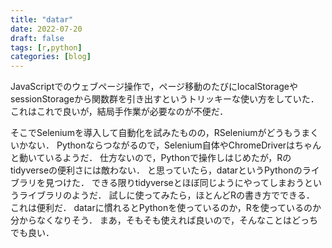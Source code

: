```yaml
---
title: "datar"
date: 2022-07-20
draft: false
tags: [r,python]
categories: [blog]
---
```


JavaScriptでのウェブページ操作で，ページ移動のたびにlocalStorageやsessionStorageから関数群を引き出すというトリッキーな使い方をしていた．
これはこれで良いが，結局手作業が必要なのが不便だ．

そこでSeleniumを導入して自動化を試みたものの，RSeleniumがどうもうまくいかない．
Pythonならつながるので，Selenium自体やChromeDriverはちゃんと動いているようだ．
仕方ないので，Pythonで操作しはじめたが，Rのtidyverseの便利さには敵わない．
と思っていたら，datarというPythonのライブラリを見つけた．
できる限りtidyverseとほぼ同じようにやってしまおうというライブラリのようだ．
試しに使ってみたら，ほとんどRの書き方でできる．
これは便利だ．
datarに慣れるとPythonを使っているのか，Rを使っているのか分からなくなりそう．
まあ，そもそも使えれば良いので，そんなことはどっちでも良い．
